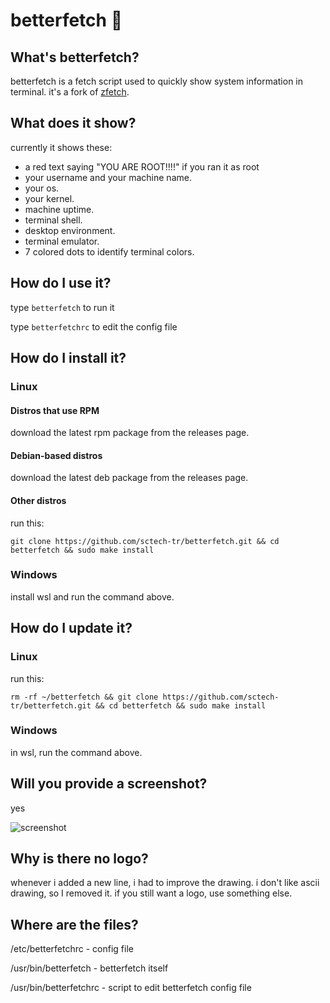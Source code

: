 # betterfetch 📜
## What's betterfetch? 
betterfetch is a fetch script used to quickly show system information in terminal. it's a fork of <a href="https://github.com/emilydaemon/zfetch">zfetch</a>.
## What does it show? 
currently it shows these:
- a red text saying "YOU ARE ROOT!!!!" if you ran it as root
- your username and your machine name.
- your os.
- your kernel.
- machine uptime.
- terminal shell.
- desktop environment.
- terminal emulator.
- 7 colored dots to identify terminal colors.
## How do I use it?
type ```betterfetch``` to run it

type ```betterfetchrc``` to edit the config file
## How do I install it?
### Linux
#### Distros that use RPM
download the latest rpm package from the releases page.
#### Debian-based distros
download the latest deb package from the releases page.
#### Other distros
run this:
```
git clone https://github.com/sctech-tr/betterfetch.git && cd betterfetch && sudo make install
```
### Windows
install wsl and run the command above.
## How do I update it?
### Linux
run this:
```
rm -rf ~/betterfetch && git clone https://github.com/sctech-tr/betterfetch.git && cd betterfetch && sudo make install
```
### Windows
in wsl, run the command above.
## Will you provide a screenshot?
yes

![screenshot](https://github.com/user-attachments/assets/2ae9c117-38d0-4365-b5a4-585f18d455e9)
## Why is there no logo?
whenever i added a new line, i had to improve the drawing. i don't like ascii drawing, so I removed it. if you still want a logo, use something else.
## Where are the files?
/etc/betterfetchrc - config file

/usr/bin/betterfetch - betterfetch itself

/usr/bin/betterfetchrc - script to edit betterfetch config file
